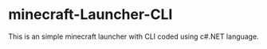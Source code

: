# minecraft-Launcher-CLI
This is an simple minecraft launcher with CLI coded using c#.NET language.
